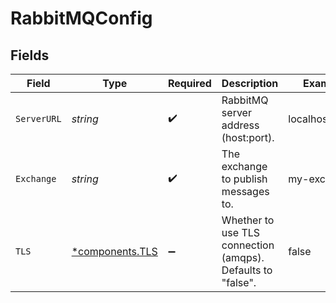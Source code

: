 # RabbitMQConfig


## Fields

| Field                                                       | Type                                                        | Required                                                    | Description                                                 | Example                                                     |
| ----------------------------------------------------------- | ----------------------------------------------------------- | ----------------------------------------------------------- | ----------------------------------------------------------- | ----------------------------------------------------------- |
| `ServerURL`                                                 | *string*                                                    | :heavy_check_mark:                                          | RabbitMQ server address (host:port).                        | localhost:5672                                              |
| `Exchange`                                                  | *string*                                                    | :heavy_check_mark:                                          | The exchange to publish messages to.                        | my-exchange                                                 |
| `TLS`                                                       | [*components.TLS](../../models/components/tls.md)           | :heavy_minus_sign:                                          | Whether to use TLS connection (amqps). Defaults to "false". | false                                                       |